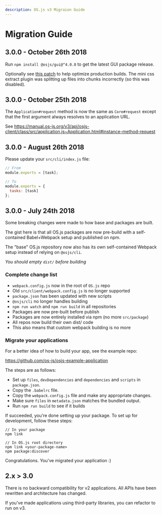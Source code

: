 ```yaml
---
description: OS.js v3 Migraion Guide
---
```


# Migration Guide

## 3.0.0 - October 26th 2018

Run `npm install @osjs/gui@^4.0.0` to get the latest GUI package release.

Optionally see [this patch](https://github.com/os-js/OS.js/commit/1380d4b98048dee2d7e95b9dddbf9af323f5fdab) to help optimize production builds. The mini css extract plugin was splitting up files into chunks incorrectly (so this was disabled).

## 3.0.0 - October 25th 2018

The `Application#request` method is now the same as `Core#request` except that the first argument always resolves to an application URL.

See https://manual.os-js.org/v3/api/osjs-client/class/src/application.js~Application.html#instance-method-request

## 3.0.0 - August 26th 2018

Please update your `src/cli/index.js` file:

```javascript
// From
module.exports = [task];

// To
module.exports = {
  tasks: [task]
};
```

## 3.0.0 - July 24th 2018

Some breaking changes were made to how base and packages are built.

The gist here is that all OS.js packages are now pre-build with a self-contained Babel+Webpack
setup and published on npm.

The "base" OS.js repository now also has its own self-contained Webpack setup instead of relying on `@osjs/cli`.

*You should empty `dist/` before building*

### Complete change list

* `webpack.config.js` now in the root of `OS.js` repo 
* Old `src/client/webpack.config.js` is no longer supported
* `package.json` has been updated with new scripts
* `@osjs/cli` no longer handles building
* `npm run watch` and `npm run build` in all repositories
* Packages are now pre-built before publish
* Packages are now entirely installed via npm (no more `src/package`)
* All repos now build their own dist/ code
* This also means that custom webpack building is no more

### Migrate your applications

For a better idea of how to build your app, see the example repo:

https://github.com/os-js/osjs-example-application

The steps are as follows:

* Set up `files`, `devDependencies` and `dependencies` and `scripts` in `package.json`.
* Copy the `.babelrc` file.
* Copy the `webpack.config.js` file and make any appropriate changes.
* Make sure `files` in `metadata.json` matches the bundled output.
* Run `npm run build` to see if it builds

If succeeded, you're done setting up your package. To set up for development, follow these steps:

```
// In your package
npm link

// In OS.js root directory
npm link <your-package-name>
npm package:discover
```

Congratulations. You've migrated your application :)

## 2.x > 3.0

There is no backward compatibility for v2 applications. All APIs have been rewritten and architecture has changed.

If you've made applications using third-party libraries, you can refactor to run on v3.

